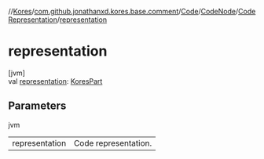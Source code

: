 //[Kores](../../../../../index.md)/[com.github.jonathanxd.kores.base.comment](../../../index.md)/[Code](../../index.md)/[CodeNode](../index.md)/[CodeRepresentation](index.md)/[representation](representation.md)

# representation

[jvm]\
val [representation](representation.md): [KoresPart](../../../../com.github.jonathanxd.kores/-kores-part/index.md)

## Parameters

jvm

| | |
|---|---|
| representation | Code representation. |
